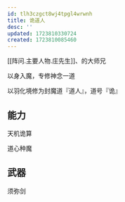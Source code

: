 ```yaml
---
id: tlh3czgct8wj4tpgl4wrwnh
title: 诡道人
desc: ''
updated: 1723810330724
created: 1723810085460
---
```


[[阵问.主要人物.庄先生]]、的大师兄

以身入魔，专修神念一道

以羽化境修为封魔道『道人』，道号『诡』

## 能力

天机诡算

道心种魔

## 武器

须弥剑
